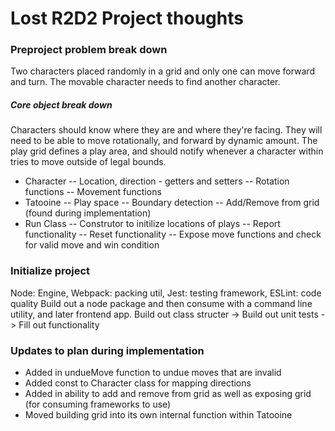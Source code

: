 # Lost R2D2 Project thoughts

### Preproject problem break down
Two characters placed randomly in a grid and only one can move forward and turn. The movable character needs to find another character.

##### Core object break down
Characters should know where they are and where they're facing. They will need to be able to move rotationally, and forward by dynamic amount.
The play grid defines a play area, and should notify whenever a character within tries to move outside of legal bounds.

- Character 
-- Location, direction - getters and setters
-- Rotation functions
-- Movement functions
- Tatooine
-- Play space
-- Boundary detection
-- Add/Remove from grid (found during implementation)
- Run Class
-- Construtor to initilize locations of plays
-- Report functionality
-- Reset functionality
-- Expose move functions and check for valid move and win condition


### Initialize project 
Node: Engine, Webpack: packing util, Jest: testing framework, ESLint: code quality
Build out a node package and then consume with a command line utility, and later frontend app. 
Build out class structer -> Build out unit tests -> Fill out functionality

### Updates to plan during implementation
- Added in undueMove function to undue moves that are invalid
- Added const to Character class for mapping directions 
- Added in ability to add and remove from grid as well as exposing grid (for consuming frameworks to use)
- Moved building grid into its own internal function within Tatooine
